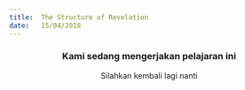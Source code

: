 ```yaml
---
title:  The Structure of Revelation
date:   15/04/2018
---
```


### <center>Kami sedang mengerjakan pelajaran ini</center>
<center>Silahkan kembali lagi nanti</center>